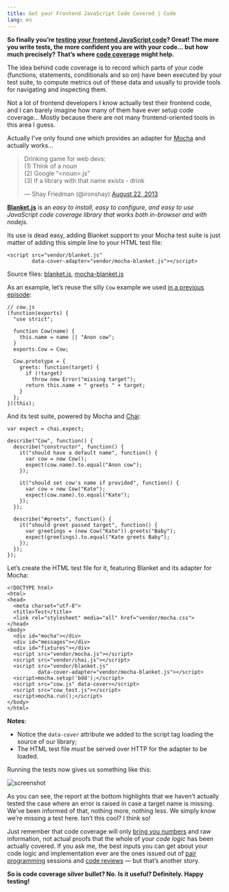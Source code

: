 ```yaml
---
title: Get your Frontend JavaScript Code Covered | Code
lang: en
---
```


**So finally you’re [testing your frontend JavaScript code]? Great! The more you write tests, the more confident you are with your code… but how much precisely? That’s where [code coverage] might help.**

The idea behind code coverage is to record which parts of your code (functions, statements, conditionals and so on) have been executed by your test suite, to compute metrics out of these data and usually to provide tools for navigating and inspecting them.

Not a lot of frontend developers I know actually test their frontend code, and I can barely imagine how many of them have ever setup code coverage… Mostly because there are not many frontend-oriented tools in this area I guess.

Actually I’ve only found one which provides an adapter for [Mocha] and actually works…

> Drinking game for web devs:  
> (1) Think of a noun  
> (2) Google “\<noun\>.js”  
> (3) If a library with that name exists - drink
>
> — Shay Friedman (@ironshay) [August 22, 2013]

**[Blanket.js]** is an *easy to install, easy to configure, and easy to use JavaScript code coverage library that works both in-browser and with nodejs.*

Its use is dead easy, adding Blanket support to your Mocha test suite is just matter of adding this simple line to your HTML test file:

    <script src="vendor/blanket.js"
            data-cover-adapter="vendor/mocha-blanket.js"></script>

Source files: [blanket.js][1], [mocha-blanket.js]

As an example, let’s reuse the silly `Cow` example we used [in a previous episode][testing your frontend JavaScript code]:

    // cow.js
    (function(exports) {
      "use strict";

      function Cow(name) {
        this.name = name || "Anon cow";
      }
      exports.Cow = Cow;

      Cow.prototype = {
        greets: function(target) {
          if (!target)
            throw new Error("missing target");
          return this.name + " greets " + target;
        }
      };
    })(this);

And its test suite, powered by Mocha and [Chai][]:

    var expect = chai.expect;

    describe("Cow", function() {
      describe("constructor", function() {
        it("should have a default name", function() {
          var cow = new Cow();
          expect(cow.name).to.equal("Anon cow");
        });

        it("should set cow's name if provided", function() {
          var cow = new Cow("Kate");
          expect(cow.name).to.equal("Kate");
        });
      });

      describe("#greets", function() {
        it("should greet passed target", function() {
          var greetings = (new Cow("Kate")).greets("Baby");
          expect(greetings).to.equal("Kate greets Baby");
        });
      });
    });

Let’s create the HTML test file for it, featuring Blanket and its adapter for Mocha:

    <!DOCTYPE html>
    <html>
    <head>
      <meta charset="utf-8">
      <title>Test</title>
      <link rel="stylesheet" media="all" href="vendor/mocha.css">
    </head>
    <body>
      <div id="mocha"></div>
      <div id="messages"></div>
      <div id="fixtures"></div>
      <script src="vendor/mocha.js"></script>
      <script src="vendor/chai.js"></script>
      <script src="vendor/blanket.js"
              data-cover-adapter="vendor/mocha-blanket.js"></script>
      <script>mocha.setup('bdd');</script>
      <script src="cow.js" data-cover></script>
      <script src="cow_test.js"></script>
      <script>mocha.run();</script>
    </body>
    </html>

**Notes**:

-   Notice the `data-cover` attribute we added to the script tag loading the source of our library;
-   The HTML test file *must* be served over HTTP for the adapter to be loaded.

Running the tests now gives us something like this:

![screenshot]

As you can see, the report at the bottom highlights that we haven’t actually tested the case where an error is raised in case a target name is missing. We’ve been informed of that, nothing more, nothing less. We simply know we’re missing a test here. Isn’t this cool? I think so!

Just remember that code coverage will only [bring you numbers] and raw information, not actual proofs that the whole of your *code logic* has been actually covered. If you ask me, the best inputs you can get about your code logic and implementation ever are the ones issued out of [pair programming] sessions and [code reviews] — but that’s another story.

**So is code coverage silver bullet? No. Is it useful? Definitely. Happy testing!**

  [testing your frontend JavaScript code]: /code/2013/testing-frontend-javascript-code-using-mocha-chai-and-sinon/
  [code coverage]: http://en.wikipedia.org/wiki/Code_coverage
  [Mocha]: http://visionmedia.github.io/mocha/
  [August 22, 2013]: https://twitter.com/ironshay/statuses/370525864523743232
  [Blanket.js]: http://blanketjs.org/
  [1]: https://raw.github.com/alex-seville/blanket/master/dist/qunit/blanket.min.js
  [mocha-blanket.js]: https://raw.github.com/alex-seville/blanket/master/src/adapters/mocha-blanket.js
  [Chai]: http://chaijs.com/
  [screenshot]: /static/code/2013/blanket-coverage.png
  [bring you numbers]: http://codebetter.com/karlseguin/2008/12/09/code-coverage-use-it-wisely/
  [pair programming]: http://www.extremeprogramming.org/rules/pair.html
  [code reviews]: http://alexgaynor.net/2013/sep/26/effective-code-review/

